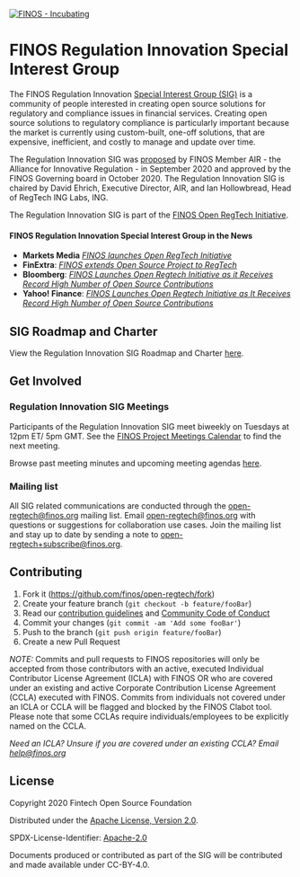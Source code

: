 [![FINOS - Incubating](https://cdn.jsdelivr.net/gh/finos/contrib-toolbox@master/images/badge-incubating.svg)](https://finosfoundation.atlassian.net/wiki/display/FINOS/Incubating)

# FINOS Regulation Innovation Special Interest Group

The FINOS Regulation Innovation [Special Interest Group (SIG)](https://github.com/finos/community/tree/master/governance#special-interest-groups) is a community of people interested in creating open source solutions for regulatory and compliance issues in financial services. Creating open source solutions to regulatory compliance is particularly important because the market is currently using custom-built, one-off solutions, that are expensive, inefficient, and costly to manage and update over time.

The Regulation Innovation SIG was [proposed](https://github.com/finos/community/issues/66) by FINOS Member AIR - the Alliance for Innovative Regulation - in September 2020 and approved by the FINOS Governing board in October 2020. The Regulation Innovation SIG is chaired by David Ehrich, Executive Director, AIR, and Ian Hollowbread, Head of RegTech ING Labs, ING.

The Regulation Innovation SIG is part of the [FINOS Open RegTech Initiative](https://www.finos.org/open-regtech).

#### FINOS Regulation Innovation Special Interest Group in the News
- **Markets Media** *[FINOS launches Open RegTech Initiative](https://www.marketsmedia.com/finos-launches-open-regtech-initiative/)*
- **FinExtra**: *[FINOS extends Open Source Project to RegTech](https://www.finextra.com/pressarticle/84971/finos-extends-open-source-project-to-regtech?utm_medium=rssfinextra&utm_source=finextrafeed)*
- **Bloomberg**: *[FINOS Launches Open Regtech Initiative as it Receives Record High Number of Open Source Contributions](https://www.bloomberg.com/press-releases/2020-11-13/finos-launches-open-regtech-initiative-as-it-receives-record-high-number-of-open-source-contributions)*
- **Yahoo! Finance**: *[FINOS Launches Open Regtech Initiative as It Receives Record High Number of Open Source Contributions](https://finance.yahoo.com/news/finos-launches-open-regtech-initiative-050000867.html)*

## SIG Roadmap and Charter

View the Regulation Innovation SIG Roadmap and Charter [here](https://github.com/finos/open-regtech/blob/master/Regulation%20Innovation%20SIG%20proposal.pdf).

## Get Involved

### Regulation Innovation SIG Meetings
Participants of the Regulation Innovation SIG meet biweekly on Tuesdays at 12pm ET/ 5pm GMT. See the [FINOS Project Meetings Calendar](https://calendar.google.com/calendar/u/0/embed?src=finos.org_fac8mo1rfc6ehscg0d80fi8jig@group.calendar.google.com&ctz=America/New_York) to find the next meeting.

Browse past meeting minutes and upcoming meeting agendas [here](https://github.com/finos/open-regtech/issues?q=label%3Ameeting+).

### Mailing list
All SIG related communications are conducted through the open-regtech@finos.org mailing list. Email open-regtech@finos.org with questions or suggestions for collaboration use cases. 
Join the mailing list and stay up to date by sending a note to open-regtech+subscribe@finos.org.

## Contributing

1. Fork it (<https://github.com/finos/open-regtech/fork>)
2. Create your feature branch (`git checkout -b feature/fooBar`)
3. Read our [contribution guidelines](.github/CONTRIBUTING.md) and [Community Code of Conduct](https://www.finos.org/code-of-conduct)
4. Commit your changes (`git commit -am 'Add some fooBar'`)
5. Push to the branch (`git push origin feature/fooBar`)
6. Create a new Pull Request

_NOTE:_ Commits and pull requests to FINOS repositories will only be accepted from those contributors with an active, executed Individual Contributor License Agreement (ICLA) with FINOS OR who are covered under an existing and active Corporate Contribution License Agreement (CCLA) executed with FINOS. Commits from individuals not covered under an ICLA or CCLA will be flagged and blocked by the FINOS Clabot tool. Please note that some CCLAs require individuals/employees to be explicitly named on the CCLA.

*Need an ICLA? Unsure if you are covered under an existing CCLA? Email [help@finos.org](mailto:help@finos.org)*


## License

Copyright 2020 Fintech Open Source Foundation

Distributed under the [Apache License, Version 2.0](http://www.apache.org/licenses/LICENSE-2.0).

SPDX-License-Identifier: [Apache-2.0](https://spdx.org/licenses/Apache-2.0)

Documents produced or contributed as part of the SIG will be contributed and made available under CC-BY-4.0.
